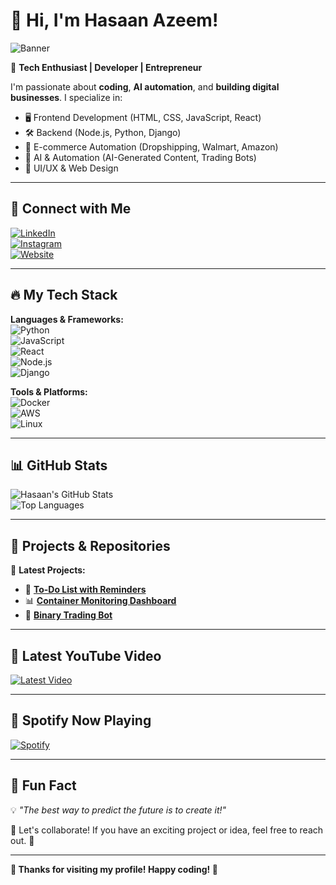 # 👋 Hi, I'm Hasaan Azeem!  

![Banner](https://source.unsplash.com/1500x500/?technology,code)  

🚀 **Tech Enthusiast | Developer | Entrepreneur**  

I'm passionate about **coding**, **AI automation**, and **building digital businesses**. I specialize in:  
- 🖥️ Frontend Development (HTML, CSS, JavaScript, React)  
- 🛠️ Backend (Node.js, Python, Django)  
- 🛒 E-commerce Automation (Dropshipping, Walmart, Amazon)  
- 🧠 AI & Automation (AI-Generated Content, Trading Bots)  
- 🎨 UI/UX & Web Design  

---

## 🌟 Connect with Me  

[![LinkedIn](https://img.shields.io/badge/LinkedIn-%230077B5.svg?style=for-the-badge&logo=linkedin&logoColor=white)](https://www.linkedin.com/in/hasaanazeem/)  
[![Instagram](https://img.shields.io/badge/Instagram-%23E4405F.svg?style=for-the-badge&logo=instagram&logoColor=white)](https://www.instagram.com/hasaan_azeem/)  
[![Website](https://img.shields.io/badge/Website-%23000000.svg?style=for-the-badge&logo=google-chrome&logoColor=white)](https://yourwebsite.com/)  

---

## 🔥 My Tech Stack  

**Languages & Frameworks:**  
![Python](https://img.shields.io/badge/Python-FFD43B?style=for-the-badge&logo=python&logoColor=blue)  
![JavaScript](https://img.shields.io/badge/JavaScript-F7DF1E?style=for-the-badge&logo=javascript&logoColor=black)  
![React](https://img.shields.io/badge/React-20232A?style=for-the-badge&logo=react&logoColor=61DAFB)  
![Node.js](https://img.shields.io/badge/Node.js-339933?style=for-the-badge&logo=node.js&logoColor=white)  
![Django](https://img.shields.io/badge/Django-092E20?style=for-the-badge&logo=django&logoColor=white)  

**Tools & Platforms:**  
![Docker](https://img.shields.io/badge/Docker-2496ED?style=for-the-badge&logo=docker&logoColor=white)  
![AWS](https://img.shields.io/badge/AWS-FF9900?style=for-the-badge&logo=amazonaws&logoColor=white)  
![Linux](https://img.shields.io/badge/Linux-FCC624?style=for-the-badge&logo=linux&logoColor=black)  

---

## 📊 GitHub Stats  

![Hasaan's GitHub Stats](https://github-readme-stats.vercel.app/api?username=HasaanAzeem&show_icons=true&theme=radical)  
![Top Languages](https://github-readme-stats.vercel.app/api/top-langs/?username=HasaanAzeem&layout=compact&theme=radical)  

---

## 🎯 Projects & Repositories  

🚀 **Latest Projects:**  
- 📝 **[To-Do List with Reminders](https://github.com/HasaanAzeem/todo-reminder-app)**  
- 📊 **[Container Monitoring Dashboard](https://github.com/HasaanAzeem/container-monitoring-dashboard)**  
- 🤖 **[Binary Trading Bot](https://github.com/HasaanAzeem/binary-trading-bot)**  

---

## 🎥 Latest YouTube Video  

[![Latest Video](https://img.youtube.com/vi/YOUR_VIDEO_ID/maxresdefault.jpg)](https://www.youtube.com/watch?v=YOUR_VIDEO_ID)  

---

## 🎵 Spotify Now Playing  

[![Spotify](https://novatorem.vercel.app/api/spotify)](https://open.spotify.com/user/YOUR_SPOTIFY_ID)  

---

## 🚀 Fun Fact  

💡 *"The best way to predict the future is to create it!"*  

📌 Let's collaborate! If you have an exciting project or idea, feel free to reach out. 🚀  

---

**💖 Thanks for visiting my profile! Happy coding! 🎉**  
